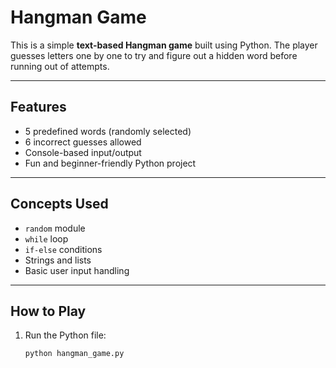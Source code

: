 # Hangman Game

This is a simple **text-based Hangman game** built using Python. The player guesses letters one by one to try and figure out a hidden word before running out of attempts.

---

##  Features

- 5 predefined words (randomly selected)
- 6 incorrect guesses allowed
- Console-based input/output
- Fun and beginner-friendly Python project

---

##  Concepts Used

- `random` module
- `while` loop
- `if-else` conditions
- Strings and lists
- Basic user input handling

---

##  How to Play

1. Run the Python file:
   ```bash
   python hangman_game.py
